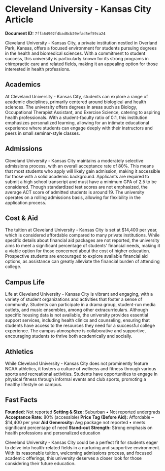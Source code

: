 # Cleveland University - Kansas City Article

**Document ID:** `7ffa64902f4bad8cb20efad5ef59ca24`

Cleveland University - Kansas City, a private institution nestled in Overland Park, Kansas, offers a focused environment for students pursuing degrees in the health and biomedical sciences. With a commitment to student success, this university is particularly known for its strong programs in chiropractic care and related fields, making it an appealing option for those interested in health professions.

## Academics
At Cleveland University - Kansas City, students can explore a range of academic disciplines, primarily centered around biological and health sciences. The university offers degrees in areas such as Biology, Occupational Therapist Assistant, and Exercise Science, catering to aspiring health professionals. With a student-faculty ratio of 0:1, this institution emphasizes personalized learning, allowing for an intimate educational experience where students can engage deeply with their instructors and peers in small seminar-style classes.

## Admissions
Cleveland University - Kansas City maintains a moderately selective admissions process, with an overall acceptance rate of 80%. This means that most students who apply will likely gain admission, making it accessible for those with a solid academic background. Applicants are required to submit a high school transcript and must have a minimum GPA of 2.5 to be considered. Though standardized test scores are not emphasized, the average ACT score of admitted students is around 19. The university operates on a rolling admissions basis, allowing for flexibility in the application process.

## Cost & Aid
The tuition at Cleveland University - Kansas City is set at $14,400 per year, which is considered affordable compared to many private institutions. While specific details about financial aid packages are not reported, the university aims to meet a significant percentage of students' financial needs, making it a viable option for those concerned about the cost of higher education. Prospective students are encouraged to explore available financial aid options, as assistance can greatly alleviate the financial burden of attending college.

## Campus Life
Life at Cleveland University - Kansas City is vibrant and engaging, with a variety of student organizations and activities that foster a sense of community. Students can participate in a drama group, student-run media outlets, and music ensembles, among other extracurriculars. Although specific housing data is not available, the university provides essential support services, including health clinics and counseling, ensuring that students have access to the resources they need for a successful college experience. The campus atmosphere is collaborative and supportive, encouraging students to thrive both academically and socially.

## Athletics
While Cleveland University - Kansas City does not prominently feature NCAA athletics, it fosters a culture of wellness and fitness through various sports and recreational activities. Students have opportunities to engage in physical fitness through informal events and club sports, promoting a healthy lifestyle on campus.

## Fast Facts
**Founded:** Not reported
**Setting & Size:** Suburban • Not reported undergrads
**Acceptance Rate:** 80% (accessible)
**Price Tag (Before Aid):** Affordable – $14,400 per year
**Aid Generosity:** Avg package not reported • meets significant percentage of need
**Stand-out Strength:** Strong emphasis on health professions and personalized education

Cleveland University - Kansas City could be a perfect fit for students eager to delve into health-related fields in a nurturing and supportive environment. With its reasonable tuition, welcoming admissions process, and focused academic offerings, this university deserves a closer look for those considering their future education.

